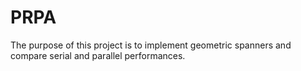 # PRPA


The purpose of this project is to implement geometric spanners and compare serial and parallel performances.

